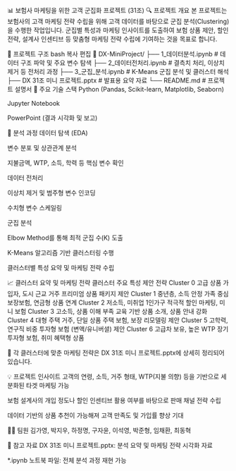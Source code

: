 📊 보험사 마케팅을 위한 고객 군집화 프로젝트 (31조)
🔍 프로젝트 개요
본 프로젝트는 보험사의 고객 마케팅 전략 수립을 위해 고객 데이터를 바탕으로 군집 분석(Clustering) 을 수행한 작업입니다. 군집별 특성과 마케팅 인사이트를 도출하여 보험 상품 제안, 할인 전략, 설계사 인센티브 등 맞춤형 마케팅 전략 수립에 기여하는 것을 목표로 합니다.

🧾 프로젝트 구조
bash
복사
편집
📁 DX-MiniProject/
├── 1_데이터분석.ipynb        # 데이터 구조 파악 및 주요 변수 탐색
├── 2_데이터전처리.ipynb      # 결측치 처리, 이상치 제거 등 전처리 과정
├── 3_군집_분석.ipynb         # K-Means 군집 분석 및 클러스터 해석
├── DX 31조 미니 프로젝트.pptx # 발표용 요약 자료
└── README.md                 # 프로젝트 설명서
📌 주요 기술 스택
Python (Pandas, Scikit-learn, Matplotlib, Seaborn)

Jupyter Notebook

PowerPoint (결과 시각화 및 보고)

🧪 분석 과정
데이터 탐색 (EDA)

변수 분포 및 상관관계 분석

지불금액, WTP, 소득, 학력 등 핵심 변수 확인

데이터 전처리

이상치 제거 및 범주형 변수 인코딩

수치형 변수 스케일링

군집 분석

Elbow Method를 통해 최적 군집 수(K) 도출

K-Means 알고리즘 기반 클러스터링 수행

클러스터별 특성 요약 및 마케팅 전략 수립

📈 클러스터 요약 및 마케팅 전략
클러스터	주요 특성	제안 전략
Cluster 0	고급 상품 가입자, 도시 근교 거주	프리미엄 상품 패키지 제안
Cluster 1	중년층, 소득 안정	가족 중심 보장보험, 연금형 상품 연계
Cluster 2	저소득, 미취업 1인가구	적극적 할인 마케팅, 미니 보험
Cluster 3	고소득, 상품 이해 부족	교육 기반 상품 소개, 상품 안내 강화
Cluster 4	대형 주택 거주, 단일 상품	주택 보험, 보장 리모델링 제안
Cluster 5	고학력, 연구직 비중	투자형 보험 (변액/유니버셜) 제안
Cluster 6	고급차 보유, 높은 WTP	장기 투자형 보험, 취미 혜택형 상품

📌 각 클러스터에 맞춘 마케팅 전략은 DX 31조 미니 프로젝트.pptx에 상세히 정리되어 있습니다.

💡 프로젝트 인사이트
고객의 연령, 소득, 거주 형태, WTP(지불 의향) 등을 기반으로 세분화된 타겟 마케팅 가능

보험 설계사의 개입 정도나 할인 인센티브 활용 여부를 바탕으로 판매 채널 전략 수립

데이터 기반의 상품 추천이 가능해져 고객 만족도 및 가입률 향상 기대

👨‍💻 팀원
김가영, 박지우, 하정명, 구자윤, 이석영, 박준형, 임채환, 최동혁

📎 참고 자료
DX 31조 미니 프로젝트.pptx: 분석 요약 및 마케팅 전략 시각화 자료

*.ipynb 노트북 파일: 전체 분석 과정 재현 가능


